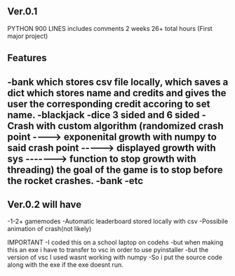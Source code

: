 Ver.0.1
-----------------
PYTHON 900 LINES
includes comments
2 weeks
26+ total hours
(First major project)

Features
------------------
-bank which stores csv file locally, which saves a dict which stores name and credits and gives the user the corresponding credit accoring to set name.
-blackjack
-dice 3 sided and 6 sided
-Crash with custom algorithm (randomized crash point ----> exponenital growth with numpy to said crash point -----> displayed growth with sys -------> function to stop growth with threading) the goal of the game is to stop before the rocket crashes.
-bank 
-etc
------------------
Ver.0.2 will have
------------------
-1-2+ gamemodes
-Automatic leaderboard stored locally with csv
-Possibile animation of crash(not likely)



IMPORTANT
-I coded this on a school laptop on codehs
-but when making this an exe i have to transfer to vsc in order to use pyinstaller 
-but the version of vsc I used wasnt working with numpy
-So i put the source code along with the exe if the exe doesnt run.
